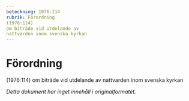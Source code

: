 ```yaml
---
beteckning: 1976:114
rubrik: Förordning
(1976:114)
om biträde vid utdelande av
nattvarden inom svenska kyrkan
---
```

# Förordning
(1976:114)
om biträde vid utdelande av
nattvarden inom svenska kyrkan

*Detta dokument har inget innehåll i originalformatet.*